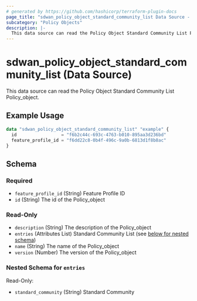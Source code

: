 ```yaml
---
# generated by https://github.com/hashicorp/terraform-plugin-docs
page_title: "sdwan_policy_object_standard_community_list Data Source - terraform-provider-sdwan"
subcategory: "Policy Objects"
description: |-
  This data source can read the Policy Object Standard Community List Policy_object.
---
```


# sdwan_policy_object_standard_community_list (Data Source)

This data source can read the Policy Object Standard Community List Policy_object.

## Example Usage

```terraform
data "sdwan_policy_object_standard_community_list" "example" {
  id                 = "f6b2c44c-693c-4763-b010-895aa3d236bd"
  feature_profile_id = "f6dd22c8-0b4f-496c-9a0b-6813d1f8b8ac"
}
```

<!-- schema generated by tfplugindocs -->
## Schema

### Required

- `feature_profile_id` (String) Feature Profile ID
- `id` (String) The id of the Policy_object

### Read-Only

- `description` (String) The description of the Policy_object
- `entries` (Attributes List) Standard Community List (see [below for nested schema](#nestedatt--entries))
- `name` (String) The name of the Policy_object
- `version` (Number) The version of the Policy_object

<a id="nestedatt--entries"></a>
### Nested Schema for `entries`

Read-Only:

- `standard_community` (String) Standard Community
